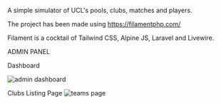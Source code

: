 A simple simulator of UCL's pools, clubs, matches and players.

The project has been made using https://filamentphp.com/

Filament is a cocktail of Tailwind CSS, Alpine JS, Laravel and Livewire.

ADMIN PANEL

Dashboard

![admin dashboard](https://user-images.githubusercontent.com/31953762/192147729-935eae49-0c2c-47bd-813e-5356b4154b75.PNG)


Clubs Listing Page
![teams page](https://user-images.githubusercontent.com/31953762/192147747-a00712c8-9ad2-499c-ab01-4c32b8defed7.PNG)
